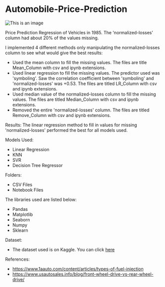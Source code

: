 # Automobile-Price-Prediction

![This is an image](https://www.admiral.com/sites/default/files/styles/magazine_article_1280/public/2019-01/Ford%20Cortina.jpg?itok=Qv3Rzw0c)

Price Prediction Regression of Vehicles in 1985. The 'normalized-losses' column had about 20% of the values missing.

I implemented 4 different methods only manipulating the normalized-losses column to see what would give the best results:
* Used the mean column to fill the missing values. The files are title Mean_Column with csv and ipynb extensions.
* Used linear regression to fill the missing values. The predictor used was 'symboling'. Saw the correlation coefficient between 'symboling' and 'normalized-losses' was +0.53. The files are titled LR_Column with csv and ipynb extensions.
* Used median value of the normalized-losses column to fill the missing values. The files are titled Median_Column with csv and ipynb extensions.
* Removed the entire 'normalized-losses' column. The files are titled Remove_Column with csv and ipynb extensions.

Results:
The linear regression method to fill in values for missing 'normalized-losses' performed the best for all models used.

Models Used:
* Linear Regression
* KNN
* SVR
* Decision Tree Regressor

Folders:
* CSV Files
* Notebook Files

The libraries used are listed below:
 * Pandas
 * Matplotlib
 * Seaborn
 * Numpy
 * Sklearn

Dataset:
* The dataset used is on Kaggle. You can click [here](https://www.kaggle.com/toramky/automobile-dataset)

References:
* https://www.1aauto.com/content/articles/types-of-fuel-injection
* https://www.usautosales.info/blog/front-wheel-drive-vs-rear-wheel-drive/



